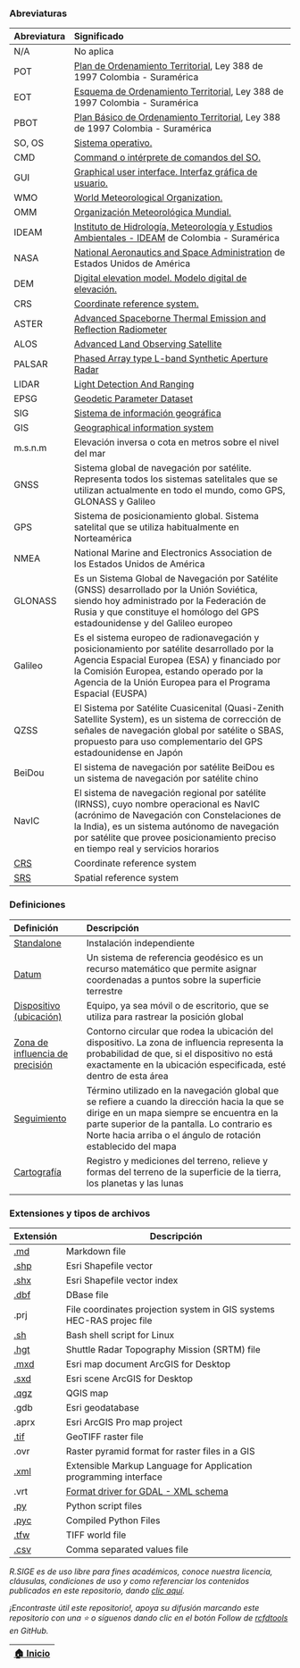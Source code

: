 ### Abreviaturas

| Abreviatura                                                   | Significado                                                                                                                                                                                                                                                                |
|:--------------------------------------------------------------|:---------------------------------------------------------------------------------------------------------------------------------------------------------------------------------------------------------------------------------------------------------------------------|
| N/A                                                           | No aplica                                                                                                                                                                                                                                                                  |
| POT                                                           | [Plan de Ordenamiento Territorial](http://www.secretariasenado.gov.co/senado/basedoc/ley_0388_1997.html), Ley 388 de 1997 Colombia - Suramérica                                                                                                                            |
| EOT                                                           | [Esquema de Ordenamiento Territorial](http://www.secretariasenado.gov.co/senado/basedoc/ley_0388_1997.html), Ley 388 de 1997 Colombia - Suramérica                                                                                                                         |
| PBOT                                                          | [Plan Básico de Ordenamiento Territorial](http://www.secretariasenado.gov.co/senado/basedoc/ley_0388_1997.html), Ley 388 de 1997 Colombia - Suramérica                                                                                                                     |
| SO, OS                                                        | [Sistema operativo.](https://en.wikipedia.org/wiki/Operating_system)                                                                                                                                                                                                       |
| CMD                                                           | [Command o intérprete de comandos del SO.](https://en.wikipedia.org/wiki/Cmd.exe)                                                                                                                                                                                          |
| GUI                                                           | [Graphical user interface. Interfaz gráfica de usuario.](https://en.wikipedia.org/wiki/Graphical_user_interface)                                                                                                                                                           |
| WMO                                                           | [World Meteorological Organization.](https://public.wmo.int/en)                                                                                                                                                                                                            |
| OMM                                                           | [Organización Meteorológica Mundial.](https://public.wmo.int/es)                                                                                                                                                                                                           |
| IDEAM                                                         | [Instituto de Hidrología, Meteorología y Estudios Ambientales - IDEAM](http://www.ideam.gov.co/) de Colombia - Suramérica                                                                                                                                                  |
| NASA                                                          | [National Aeronautics and Space Administration](https://www.nasa.gov/) de Estados Unidos de América                                                                                                                                                                        |
| DEM                                                           | [Digital elevation model. Modelo digital de elevación.](https://pro.arcgis.com/en/pro-app/2.8/tool-reference/spatial-analyst/exploring-digital-elevation-models.htm)                                                                                                       |
| CRS                                                           | [Coordinate reference system.](https://docs.qgis.org/3.22/en/docs/gentle_gis_introduction/coordinate_reference_systems.html)                                                                                                                                               |
| ASTER                                                         | [Advanced Spaceborne Thermal Emission and Reflection Radiometer ](https://asterweb.jpl.nasa.gov/gdem.asp)                                                                                                                                                                  |
| ALOS                                                          | [Advanced Land Observing Satellite](https://asf.alaska.edu/data-sets/sar-data-sets/alos-palsar/)                                                                                                                                                                           |
| PALSAR                                                        | [Phased Array type L-band Synthetic Aperture Radar ](https://asf.alaska.edu/data-sets/sar-data-sets/alos-palsar/)                                                                                                                                                          |
| LIDAR                                                         | [Light Detection And Ranging](https://en.wikipedia.org/wiki/Lidar)                                                                                                                                                                                                         |
| EPSG                                                          | [Geodetic Parameter Dataset](https://en.wikipedia.org/wiki/EPSG_Geodetic_Parameter_Dataset)                                                                                                                                                                                |
| SIG                                                           | [Sistema de información geográfica](https://www.esri.com/es-es/what-is-gis/overview)                                                                                                                                                                                       |
| GIS                                                           | [Geographical information system](https://www.esri.com/en-us/what-is-gis/overview)                                                                                                                                                                                         |
| m.s.n.m                                                       | Elevación inversa o cota en metros sobre el nivel del mar                                                                                                                                                                                                                  |
| GNSS                                                          | Sistema global de navegación por satélite. Representa todos los sistemas satelitales que se utilizan actualmente en todo el mundo, como GPS, GLONASS y Galileo                                                                                                             |
| GPS                                                           | Sistema de posicionamiento global. Sistema satelital que se utiliza habitualmente en Norteamérica                                                                                                                                                                          |
| NMEA                                                          | National Marine and Electronics Association de los Estados Unidos de América                                                                                                                                                                                               |
| GLONASS                                                       | Es un Sistema Global de Navegación por Satélite (GNSS) desarrollado por la Unión Soviética, siendo hoy administrado por la Federación de Rusia y que constituye el homólogo del GPS estadounidense y del Galileo europeo                                                   |
| Galileo                                                       | Es el sistema europeo de radionavegación y posicionamiento por satélite desarrollado por la Agencia Espacial Europea (ESA) y financiado por la Comisión Europea, estando operado por la Agencia de la Unión Europea para el Programa Espacial (EUSPA)                      |
| QZSS                                                          | El Sistema por Satélite Cuasicenital (Quasi-Zenith Satellite System), es un sistema de corrección de señales de navegación global por satélite o SBAS, propuesto para uso complementario del GPS estadounidense en Japón                                                   |
| BeiDou                                                        | El sistema de navegación por satélite BeiDou  es un sistema de navegación por satélite chino                                                                                                                                                                               |
| NavIC                                                         | El sistema de navegación regional por satélite (IRNSS), cuyo nombre operacional es NavIC (acrónimo de Navegación con Constelaciones de la India), es un sistema autónomo de navegación por satélite que provee posicionamiento preciso en tiempo real y servicios horarios |
| [CRS](https://en.wikipedia.org/wiki/Spatial_reference_system) | Coordinate reference system                                                                                                                                                                                                                                                |
| [SRS](https://en.wikipedia.org/wiki/Spatial_reference_system) | Spatial reference system                                                                                                                                                                                                                                                   |


### Definiciones

| Definición                                                                                                                             | Descripción                                                                                                                                                                                                                                                 |
|:---------------------------------------------------------------------------------------------------------------------------------------|:------------------------------------------------------------------------------------------------------------------------------------------------------------------------------------------------------------------------------------------------------------|
| [Standalone](https://en.wikipedia.org/wiki/Standalone_software)                                                                        | Instalación independiente                                                                                                                                                                                                                                   |
| [Datum](https://en.wikipedia.org/wiki/Geodetic_datum)                                                                                  | Un sistema de referencia geodésico es un recurso matemático que permite asignar coordenadas a puntos sobre la superficie terrestre                                                                                                                          |
| [Dispositivo (ubicación)](https://pro.arcgis.com/es/pro-app/latest/help/mapping/device-location/gnss-and-location-devices.htm)         | Equipo, ya sea móvil o de escritorio, que se utiliza para rastrear la posición global                                                                                                                                                                       |
| [Zona de influencia de precisión](https://pro.arcgis.com/es/pro-app/latest/help/mapping/device-location/gnss-and-location-devices.htm) | Contorno circular que rodea la ubicación del dispositivo. La zona de influencia representa la probabilidad de que, si el dispositivo no está exactamente en la ubicación especificada, esté dentro de esta área                                             |
| [Seguimiento](https://pro.arcgis.com/es/pro-app/latest/help/mapping/device-location/gnss-and-location-devices.htm)                     | Término utilizado en la navegación global que se refiere a cuando la dirección hacia la que se dirige en un mapa siempre se encuentra en la parte superior de la pantalla. Lo contrario es Norte hacia arriba o el ángulo de rotación establecido del mapa  |
| [Cartografía](https://support.esri.com/es-es/gis-dictionary/surveying)                                                                 | Registro y mediciones del terreno, relieve y formas del terreno de la superficie de la tierra, los planetas y las lunas                                                                                                                                                                                                                                                            |
|                                                                                                                                        |                                                                                                                                                                                                                                                             |


### Extensiones y tipos de archivos

| Extensión                                   | Descripción                                                                      |
|:--------------------------------------------|----------------------------------------------------------------------------------|
| [.md](https://fileinfo.com/extension/md)    | Markdown file                                                                    |
| [.shp](https://fileinfo.com/extension/shp)  | Esri Shapefile vector                                                            |
| [.shx](https://fileinfo.com/extension/shx)  | Esri Shapefile vector index                                                      |
| [.dbf](https://fileinfo.com/extension/dbf)  | DBase file                                                                       |
| .prj                                        | File coordinates projection system in GIS systems<br>HEC-RAS projec file         |
| [.sh](https://fileinfo.com/extension/sh)    | Bash shell script for Linux                                                      |
| [.hgt](https://fileinfo.com/extension/hgt)  | Shuttle Radar Topography Mission (SRTM) file                                     |
| [.mxd](https://fileinfo.com/extension/mxd)  | Esri map document ArcGIS for Desktop                                             |
| [.sxd](https://fileinfo.com/extension/sxd)  | Esri scene ArcGIS for Desktop                                                    |
| [.qgz](https://fileinfo.com/extension/qgz)  | QGIS map                                                                         |
| .gdb                                        | Esri geodatabase                                                                 |
| .aprx                                       | Esri ArcGIS Pro map project                                                      |
| [.tif](https://fileinfo.com/extension/tif)  | GeoTIFF raster file                                                              |
| .ovr                                        | Raster pyramid format for raster files in a GIS                                  |
| [.xml](https://fileinfo.com/extension/xml)  | Extensible Markup Language for Application programming interface                 |
| .vrt                                        | [Format driver for GDAL -  XML schema](https://gdal.org/drivers/raster/vrt.html) |
| [.py](https://fileinfo.com/extension/py)    | Python script files                                                              |
| [.pyc](https://fileinfo.com/extension/pyc)  | Compiled Python Files                                                            |
| [.tfw](https://fileinfo.com/extension/tfw)  | TIFF world file                                                                  |
| [.csv](https://fileinfo.com/extension/csv)  | Comma separated values file                                                      |


_R.SIGE es de uso libre para fines académicos, conoce nuestra licencia, cláusulas, condiciones de uso y como referenciar los contenidos publicados en este repositorio, dando [clic aquí](LICENSE.md)._

_¡Encontraste útil este repositorio!, apoya su difusión marcando este repositorio con una ⭐ o síguenos dando clic en el botón Follow de [rcfdtools](https://github.com/rcfdtools) en GitHub._

| [:house: Inicio](README.md) |
|-----------------------------|